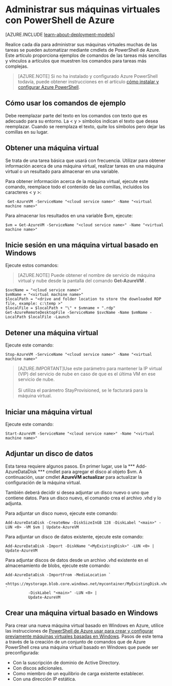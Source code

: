 <properties
   pageTitle="Administrar sus máquinas virtuales con PowerShell de Azure | Microsoft Azure"
   description="Obtenga información sobre los comandos que puede usar para automatizar tareas de administración de sus máquinas virtuales."
   services="virtual-machines-windows"
   documentationCenter="windows"
   authors="singhkays"
   manager="timlt"
   editor=""
   tags="azure-service-management"/>

   <tags
   ms.service="virtual-machines-windows"
   ms.devlang="na"
   ms.topic="article"
   ms.tgt_pltfrm="vm-windows"
   ms.workload="infrastructure-services"
   ms.date="10/12/2016"
   ms.author="kasing"/>

# <a name="manage-your-virtual-machines-by-using-azure-powershell"></a>Administrar sus máquinas virtuales con PowerShell de Azure

[AZURE.INCLUDE [learn-about-deployment-models](../../includes/learn-about-deployment-models-classic-include.md)]


Realice cada día para administrar sus máquinas virtuales muchas de las tareas se pueden automatizar mediante cmdlets de PowerShell de Azure. Este artículo proporciona ejemplos de comandos de las tareas más sencillas y vínculos a artículos que muestren los comandos para tareas más complejas.

>[AZURE.NOTE] Si no ha instalado y configurado Azure PowerShell todavía, puede obtener instrucciones en el artículo [cómo instalar y configurar Azure PowerShell](../powershell-install-configure.md).

## <a name="how-to-use-the-example-commands"></a>Cómo usar los comandos de ejemplo
Debe reemplazar parte del texto en los comandos con texto que es adecuado para su entorno. La < y > símbolos indican el texto que desea reemplazar. Cuando se reemplaza el texto, quite los símbolos pero dejar las comillas en su lugar.

## <a name="get-a-vm"></a>Obtener una máquina virtual
Se trata de una tarea básica que usará con frecuencia. Utilizar para obtener información acerca de una máquina virtual, realizar tareas en una máquina virtual o un resultado para almacenar en una variable.

Para obtener información acerca de la máquina virtual, ejecute este comando, reemplace todo el contenido de las comillas, incluidos los caracteres < y >:

     Get-AzureVM -ServiceName "<cloud service name>" -Name "<virtual machine name>"

Para almacenar los resultados en una variable $vm, ejecute:

    $vm = Get-AzureVM -ServiceName "<cloud service name>" -Name "<virtual machine name>"

## <a name="log-on-to-a-windows-based-vm"></a>Inicie sesión en una máquina virtual basado en Windows

Ejecute estos comandos:

>[AZURE.NOTE] Puede obtener el nombre de servicio de máquina virtual y nube desde la pantalla del comando **Get-AzureVM** .
>
    $svcName = "<cloud service name>"
    $vmName = "<virtual machine name>"
    $localPath = "<drive and folder location to store the downloaded RDP file, example: c:\temp >"
    $localFile = $localPath + "\" + $vmname + ".rdp"
    Get-AzureRemoteDesktopFile -ServiceName $svcName -Name $vmName -LocalPath $localFile -Launch

## <a name="stop-a-vm"></a>Detener una máquina virtual

Ejecute este comando:

    Stop-AzureVM -ServiceName "<cloud service name>" -Name "<virtual machine name>"

>[AZURE.IMPORTANT]Use este parámetro para mantener la IP virtual (VIP) del servicio de nube en caso de que es el última VM en ese servicio de nube. <br><br> Si utiliza el parámetro StayProvisioned, se le facturará para la máquina virtual.

## <a name="start-a-vm"></a>Iniciar una máquina virtual

Ejecute este comando:

    Start-AzureVM -ServiceName "<cloud service name>" -Name "<virtual machine name>"

## <a name="attach-a-data-disk"></a>Adjuntar un disco de datos
Esta tarea requiere algunos pasos. En primer lugar, use la *** Add-AzureDataDisk *** cmdlet para agregar el disco al objeto $vm. A continuación, usar cmdlet **AzureVM actualizar** para actualizar la configuración de la máquina virtual.

También deberá decidir si desea adjuntar un disco nuevo o uno que contiene datos. Para un disco nuevo, el comando crea el archivo .vhd y lo adjunta.

Para adjuntar un disco nuevo, ejecute este comando:

    Add-AzureDataDisk -CreateNew -DiskSizeInGB 128 -DiskLabel "<main>" -LUN <0> -VM $vm | Update-AzureVM

Para adjuntar un disco de datos existente, ejecute este comando:

    Add-AzureDataDisk -Import -DiskName "<MyExistingDisk>" -LUN <0> | Update-AzureVM

Para adjuntar discos de datos desde un archivo .vhd existente en el almacenamiento de blobs, ejecute este comando:

    Add-AzureDataDisk -ImportFrom -MediaLocation `
              "<https://mystorage.blob.core.windows.net/mycontainer/MyExistingDisk.vhd>" `
              -DiskLabel "<main>" -LUN <0> |
              Update-AzureVM

## <a name="create-a-windows-based-vm"></a>Crear una máquina virtual basado en Windows

Para crear una nueva máquina virtual basado en Windows en Azure, utilice las instrucciones de [PowerShell de Azure usar para crear y configurar previamente máquinas virtuales basadas en Windows](virtual-machines-windows-classic-create-powershell.md). Pasos de este tema a través de la creación de un conjunto de comandos que de Azure PowerShell crea una máquina virtual basado en Windows que puede ser preconfigurada:

- Con la suscripción de dominio de Active Directory.
- Con discos adicionales.
- Como miembro de un equilibrio de carga existente establecer.
- Con una dirección IP estática.
